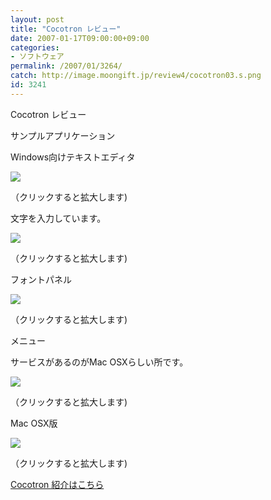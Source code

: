 ```yaml
---
layout: post
title: "Cocotron レビュー"
date: 2007-01-17T09:00:00+09:00
categories:
- ソフトウェア
permalink: /2007/01/3264/
catch: http://image.moongift.jp/review4/cocotron03.s.png
id: 3241
---
```

Cocotron レビュー  
<!--more-->

サンプルアプリケーション

  

Windows向けテキストエディタ

  

[![](http://image.moongift.jp/review4/cocotron01.s.png)](http://image.moongift.jp/review4/cocotron01.png)  
  
（クリックすると拡大します)

  

文字を入力しています。

  

[![](http://image.moongift.jp/review4/cocotron02.s.png)](http://image.moongift.jp/review4/cocotron02.png)  
  
（クリックすると拡大します)

  

フォントパネル

  

[![](http://image.moongift.jp/review4/cocotron03.s.png)](http://image.moongift.jp/review4/cocotron03.png)  
  
（クリックすると拡大します)

  

メニュー

  

サービスがあるのがMac OSXらしい所です。

  

[![](http://image.moongift.jp/review4/cocotron04.s.png)](http://image.moongift.jp/review4/cocotron04.png)  
  
（クリックすると拡大します)

  

Mac OSX版

  

[![](http://image.moongift.jp/review4/cocotron05.s.png)](http://image.moongift.jp/review4/cocotron05.png)  
  
（クリックすると拡大します)

  

[Cocotron 紹介はこちら](http://oss.moongift.jp/intro/i-3259.html)

